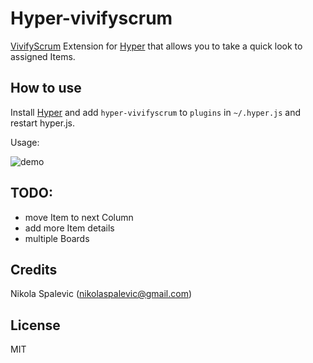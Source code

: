 
# Hyper-vivifyscrum

[VivifyScrum](https://www.vivifyscrum.com/) Extension for [Hyper](https://hyper.is) that allows you to take a quick look to assigned Items.

## How to use

Install [Hyper](https://hyper.is) and add `hyper-vivifyscrum`
to `plugins` in `~/.hyper.js` and restart hyper.js.

Usage:

![demo](https://thumbs.gfycat.com/ZealousZealousIchthyostega-size_restricted.gif)


## TODO:
- move Item to next Column
- add more Item details
- multiple Boards

## Credits
Nikola Spalevic (nikolaspalevic@gmail.com)

## License
MIT